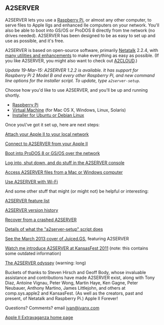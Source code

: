 ## A2SERVER

A2SERVER lets you use a [Raspberry Pi][1], or almost any other computer, to
serve files to Apple IIgs and enhanced IIe computers on your network. You\'ll
also be able to boot into GS/OS or ProDOS 8 directly from tne network (no
drives needed). A2SERVER has been designed to be as easy to set up and use as
possible, and it\'s free.

<!--
A2SERVER is available as a Raspberry Pi installer, or a virtual machine which
runs on Mac OS X, Windows, Linux, or Solaris computers, or as an easy-to-use
installer for Ubuntu or Debian Linux.
-->

 A2SERVER is based on open-source software, primarily [Netatalk][2] 2.2.4,
 with [many utilities and enhancements](a2server_features.md) to make
 everything as easy as possible. (If you like A2SERVER, you might also want to
 check out [A2CLOUD][3].)

<!--
If you haven't checked out A2SERVER in a while: it now runs on something
small, cheap, and silent, and every common LocalTalk-to-Ethernet bridge now
works easily with a IIgs (as opposed to none previously). And A2SERVER
supports Wi-Fi, and can download and install GS/OS on your network drive for
you. Cool stuff!
-->

 _Update 19-Mar-15: A2SERVER 1.2.2 is available. It has support for Raspberry
 Pi 2 Model B and every other Raspberry Pi, and new command line options for
 the installer script. To update, type `a2server-setup`._

Choose how you\'d like to use A2SERVER, and you\'ll be up and running shortly.

 * [Raspberry Pi](a2server_raspberrypi.md)
 * [Virtual Machine](a2server_virtualbox.md) (for Mac OS X, Windows, Linux,
   Solaris)
 * [Installer for Ubuntu or Debian Linux](a2server_installer.md)


<a name="a2server_next_steps" />
Once you\'ve got it set up, here are next steps:

[Attach your Apple II to your local network](a2server_lan.md)

[Connect to A2SERVER from your Apple II](a2server_howtouse.md)

[Boot into ProDOS 8 or GS/OS over the network](a2server_netboot.md)

[Log into, shut down, and do stuff in the A2SERVER
console](a2server_commands.md)

[Access A2SERVER files from a Mac or Windows computer](a2server_access.md)

[Use A2SERVER with Wi-Fi](a2server_wifi.md)


And some other stuff that might (or might not) be helpful or interesting:

[A2SERVER feature list](a2server_features.md)

[A2SERVER version history](update/versionhistory.txt)

[Recover from a crashed A2SERVER](a2server_recovery.md)

[Details of what the \"a2server-setup\" script
does](a2server_scriptdetails.md)

[See the March 2013 cover of Juiced.GS][4], featuring A2SERVER

[Watch me introduce A2SERVER at KansasFest 2011][5] (note: this contains some
outdated information)

[The A2SERVER odyssey](a2server_story.md) (warning: long)


Buckets of thanks to Steven Hirsch and Geoff Body, whose invaluable assistance
and contributions have made A2SERVER exist, along with Tony Diaz, Antoine
Vignau, Peter Wong, Martin Haye, Ken Gagne, Peter Neubauer, Anthony Martino,
James Littlejohn, and others at comp.sys.apple2 and KansasFest. (As well as
the creators, past and present, of Netatalk and Raspberry Pi.) Apple II
Forever!

Questions? Comments? email [ivan@ivanx.com](mailto:ivan@ivanx.com)

[Apple II Extravaganza home page](http://appleii.ivanx.com/)


[1]: http://www.raspberrypi.org
[2]: http://netatalk.sourceforge.net
[3]: http://ivanx.com/a2cloud
[4]: http://juiced.gs/2013/03/v18i1-now-shipping/
[5]: http://www.youtube.com/watch?v=w88NjWRK7Kk
